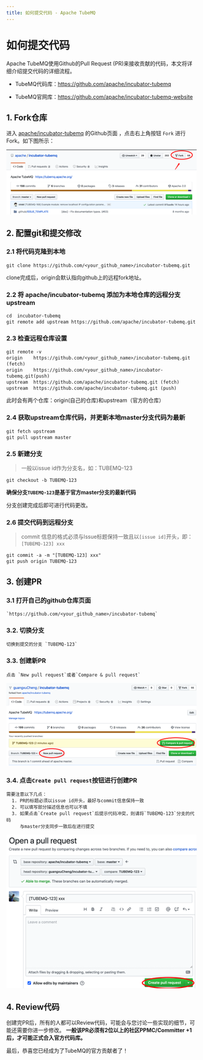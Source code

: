```yaml
---
title: 如何提交代码 - Apache TubeMQ
---
```


# 如何提交代码
Apache TubeMQ使用Github的Pull Request (PR)来接收贡献的代码，本文将详细介绍提交代码的详细流程。

- TubeMQ代码库：https://github.com/apache/incubator-tubemq

- TubeMQ官网库：https://github.com/apache/incubator-tubemq-website

## 1. Fork仓库

进入 [apache/incubator-tubemq](https://github.com/apache/incubator-tubemq) 的Github页面 ，点击右上角按钮 `Fork` 进行 Fork。如下图所示：

![](../img/development/github_fork_repository.png)

## 2. 配置git和提交修改

### 2.1 将代码克隆到本地
```shell
git clone https://github.com/<your_github_name>/incubator-tubemq.git
```
clone完成后，origin会默认指向github上的远程fork地址。

### 2.2 将 apache/incubator-tubemq 添加为本地仓库的远程分支upstream
```shell
cd  incubator-tubemq
git remote add upstream https://github.com/apache/incubator-tubemq.git
```
### 2.3 检查远程仓库设置
```shell
git remote -v
origin    https://github.com/<your_github_name>/incubator-tubemq.git (fetch)
origin    https://github.com/<your_github_name>/incubator-tubemq.git(push)
upstream  https://github.com/apache/incubator-tubemq.git (fetch)
upstream  https://github.com/apache/incubator-tubemq.git (push)
```
此时会有两个仓库：origin(自己的仓库)和upstream（官方的仓库）

### 2.4 获取upstream仓库代码，并更新本地master分支代码为最新
```shell
git fetch upstream
git pull upstream master
```
### 2.5 新建分支
> 一般以issue id作为分支名，如：TUBEMQ-123
```shell
git checkout -b TUBEMQ-123
```
**确保分支`TUBEMQ-123`是基于官方master分支的最新代码**

分支创建完成后即可进行代码更改。

### 2.6 提交代码到远程分支
> commit 信息的格式必须与Issue标题保持一致且以`[issue id]`开头，即：`[TUBEMQ-123] xxx`
```shell
git commit -a -m "[TUBEMQ-123] xxx"
git push origin TUBEMQ-123
```
## 3. 创建PR
### 3.1 打开自己的github仓库页面
    `https://github.com/<your_github_name>/incubator-tubemq`
### 3.2. 切换分支
    切换到提交的分支 `TUBEMQ-123`
### 3.3. 创建新PR
    点击 `New pull request`或者`Compare & pull request`
![](../img/development/new_pull_request.png)
### 3.4. 点击`Create pull request`按钮进行创建PR
    需要注意以下几点：
      1. PR的标题必须以issue id开头，最好与commit信息保持一致
      2. 可以填写部分描述信息也可以不填
      3. 如果点击`Create pull request`后提示代码冲突，则请将`TUBEMQ-123`分支的代码
         与master分支同步一致后在进行提交

![](../img/development/create_pull_request.png)

## 4. Review代码
创建完PR后，所有的人都可以Review代码，可能会与您讨论一些实现的细节，可能还需要你进一步修改。
**一般该PR必须有2位以上的社区PPMC/Committer +1后，才可能正式合入官方代码库。**

最后，恭喜您已经成为了TubeMQ的官方贡献者了！
